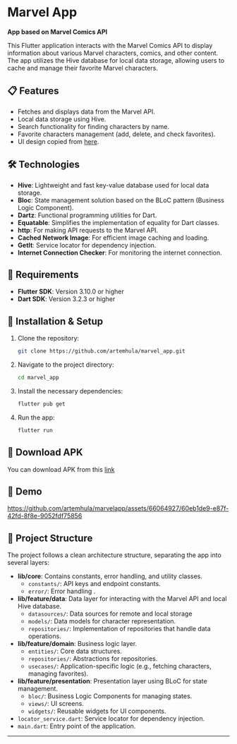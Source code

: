 # Marvel App

**App based on Marvel Comics API**

This Flutter application interacts with the Marvel Comics API to display information about various Marvel characters, comics, and other content. The app utilizes the Hive database for local data storage, allowing users to cache and manage their favorite Marvel characters.

## 📋 Features
- Fetches and displays data from the Marvel API.
- Local data storage using Hive.
- Search functionality for finding characters by name.
- Favorite characters management (add, delete, and check favorites).
- UI design copied from [here](https://dribbble.com/shots/4985712-Marvel-Heroes-Library).

## 🛠️ Technologies
- **Hive**: Lightweight and fast key-value database used for local data storage.
- **Bloc**: State management solution based on the BLoC pattern (Business Logic Component).
- **Dartz**: Functional programming utilities for Dart.
- **Equatable**: Simplifies the implementation of equality for Dart classes.
- **http**: For making API requests to the Marvel API.
- **Cached Network Image**: For efficient image caching and loading.
- **GetIt**: Service locator for dependency injection.
- **Internet Connection Checker**: For monitoring the internet connection.
 
## 🔧 Requirements

- **Flutter SDK**: Version 3.10.0 or higher
- **Dart SDK**: Version 3.2.3 or higher


## 🚀 Installation & Setup

1. Clone the repository:
   ```bash
   git clone https://github.com/artemhula/marvel_app.git
   ```
2. Navigate to the project directory:
   ```bash
   cd marvel_app
   ```
3. Install the necessary dependencies:
   ```bash
   flutter pub get
   ```
4. Run the app:
   ```bash
   flutter run
   ```

## 📱 Download APK
You can download APK from this [link](https://drive.google.com/file/d/1kf1g7FI7mRQdr1iFzuyZ1q7at_ysifoX/view?usp=sharing)  

## 🎥 Demo
https://github.com/artemhula/marvelapp/assets/66064927/60eb1de9-e87f-42fd-8f8e-9052fdf75856

## 📂 Project Structure
The project follows a clean architecture structure, separating the app into several layers:

- **lib/core**: Contains constants, error handling, and utility classes.
  - `constants/`: API keys and endpoint constants.
  - `error/`: Error handling .
- **lib/feature/data**: Data layer for interacting with the Marvel API and local Hive database.
  - `datasources/`: Data sources for remote and local storage
  - `models/`: Data models for character representation.
  - `repositories/`: Implementation of repositories that handle data operations.
- **lib/feature/domain**: Business logic layer.
  - `entities/`: Core data structures.
  - `repositories/`: Abstractions for repositories.
  - `usecases/`: Application-specific logic (e.g., fetching characters, managing favorites).
- **lib/feature/presentation**: Presentation layer using BLoC for state management.
  - `bloc/`: Business Logic Components for managing states.
  - `views/`: UI screens.
  - `widgets/`: Reusable widgets for UI components.
- `locator_service.dart`: Service locator for dependency injection.
- `main.dart`: Entry point of the application.

---
